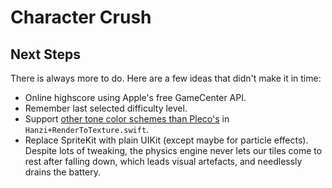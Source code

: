 #  Character Crush

## Next Steps

There is always more to do. Here are a few ideas that didn't make it in time:

* Online highscore using Apple's free GameCenter API.
* Remember last selected difficulty level.
* Support [other tone color schemes than Pleco's](http://laowaichinese.net/tone-colors-and-what-pleco-did-with-them.htm) in `Hanzi+RenderToTexture.swift`.
* Replace SpriteKit with plain UIKit (except maybe for particle effects).
  Despite lots of tweaking, the physics engine never lets our tiles come to rest after falling down, which leads visual artefacts, and needlessly drains the battery.
